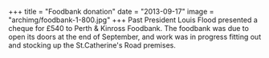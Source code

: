 +++
title = "Foodbank donation"
date = "2013-09-17"
image = "archimg/foodbank-1-800.jpg"
+++
Past President Louis Flood presented a cheque for £540 to Perth & Kinross Foodbank. The foodbank was due to open its doors at the end of September, and work was in progress fitting out and stocking up the St.Catherine's Road premises.